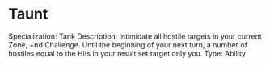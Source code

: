 # Taunt

Specialization: Tank
Description: Intimidate all hostile targets in your current Zone, +nd Challenge.  Until the beginning of your next turn, a number of hostiles equal to the Hits in your result set target only you.
Type: Ability